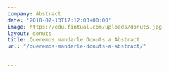 ```yaml
---
company: Abstract
date: '2018-07-13T17:12:03+00:00'
image: https://edu.fintual.com/uploads/donuts.jpg
layout: donuts
title: Queremos mandarle Donuts a Abstract
url: "/queremos-mandarle-donuts-a-abstract/"


---
```

